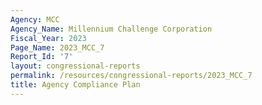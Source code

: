 ```yaml
---
Agency: MCC
Agency_Name: Millennium Challenge Corporation
Fiscal_Year: 2023
Page_Name: 2023_MCC_7
Report_Id: '7'
layout: congressional-reports
permalink: /resources/congressional-reports/2023_MCC_7
title: Agency Compliance Plan
---
```

